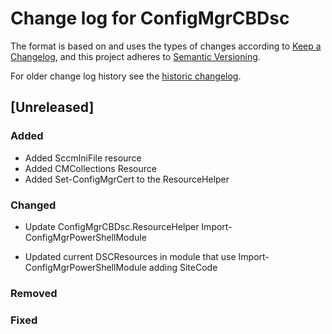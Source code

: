 # Change log for ConfigMgrCBDsc

The format is based on and uses the types of changes according to [Keep a Changelog](https://keepachangelog.com/en/1.0.0/),
and this project adheres to [Semantic Versioning](https://semver.org/spec/v2.0.0.html).

For older change log history see the [historic changelog](HISTORIC_CHANGELOG.md).

## [Unreleased]

### Added

- Added SccmIniFile resource
- Added CMCollections Resource
- Added Set-ConfigMgrCert to the ResourceHelper

### Changed

- Update ConfigMgrCBDsc.ResourceHelper Import-ConfigMgrPowerShellModule

- Updated current DSCResources in module that use Import-ConfigMgrPowerShellModule
  adding SiteCode

### Removed

### Fixed
